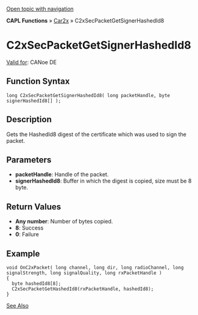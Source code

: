 [Open topic with navigation](../../../../../CANoeDEFamily.htm#Topics/CAPLFunctions/Car2x/Functions/CAPLfunctionC2xSecPacketGetSignerHashedId8.md)

**CAPL Functions** » [Car2x](../CAPLfunctionsCar2xOverview.md) » C2xSecPacketGetSignerHashedId8

# C2xSecPacketGetSignerHashedId8

[Valid for](../../../Shared/FeatureAvailability.md): CANoe DE

## Function Syntax

```plaintext
long C2xSecPacketGetSignerHashedId8( long packetHandle, byte signerHashedId8[] );
```

## Description

Gets the HashedId8 digest of the certificate which was used to sign the packet.

## Parameters

- **packetHandle**: Handle of the packet.
- **signerHashedId8**: Buffer in which the digest is copied, size must be 8 byte.

## Return Values

- **Any number**: Number of bytes copied.
- **8**: Success
- **0**: Failure

## Example

```plaintext
void OnC2xPacket( long channel, long dir, long radioChannel, long signalStrength, long signalQuality, long rxPacketHandle )
{
  byte hashedId8[8];
  C2xSecPacketGetHashedId8(rxPacketHandle, hashedId8);
}
```

[See Also](javascript:void(0);)